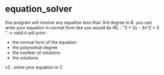# equation_solver

this program will resolve any equation less than 3rd degree in R.
you can write your equation in normal form like you would do IRL : "3 + 2x - 3x^2 = 0 " -> valid
it will print : 
- the normal form of the equation 
- the polynomial degree
- the number of solutions 
- the solutions

v2 : solve your equation in C 
